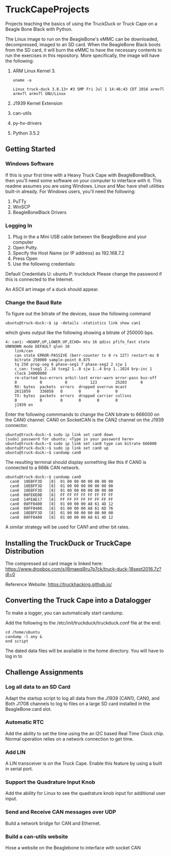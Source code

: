 # TruckCapeProjects
Projects teaching the basics of using the TruckDuck or Truck Cape on a Beagle Bone Black with Python.

The Linux image to run on the BeagleBone's eMMC can be downloaded, decompressed, imaged to an SD card. When the BeagleBone Black boots from the SD card, it will burn the eMMC to have the necessary contents to run the exercises in this repository. More specifically, the image will have the following:

1. ARM Linux Kernel 3. 
  
   ```uname -a```
  
   ```Linux truck-duck 3.8.13+ #3 SMP Fri Jul 1 14:46:43 CDT 2016 armv7l armv7l armv7l GNU/Linux```
  
2. J1939 Kernel Extension
3. can-utils
4. py-hv-drivers
5. Python 3.5.2
## Getting Started
### Windows Software
If this is your first time with a Heavy Truck Cape with BeagleBoneBlack, then you'll need some software on your computer to interface with it. This readme assumes you are using Windows. Linux and Mac have shell utilities built-in already. For Windows users, you'll need the following:
1. PuTTy
2. WinSCP 
3. BeagleBoneBlack Drivers

### Logging In
1. Plug in the a Mini USB cable between the BeagleBone and your computer
2. Open Putty. 
3. Specify the Host Name (or IP address) as 192.168.7.2
4. Press Open
5. Use the following credentials:

Default Credentials
U: ubuntu P: truckduck
Please change the password if this is connected to the Internet.

An ASCII art image of a duck should appear.

###

### Change the Baud Rate
To figure out the bitrate of the devices, issue the following command
```
ubuntu@truck-duck:~$ ip -details -statistics link show can1
```
which gives output like the following showing a bitrate of 250000 bps.
```
4: can1: <NOARP,UP,LOWER_UP,ECHO> mtu 16 qdisc pfifo_fast state UNKNOWN mode DEFAULT qlen 10
    link/can
    can state ERROR-PASSIVE (berr-counter tx 0 rx 127) restart-ms 0
    bitrate 250000 sample-point 0.875
    tq 250 prop-seg 6 phase-seg1 7 phase-seg2 2 sjw 1
    c_can: tseg1 2..16 tseg2 1..8 sjw 1..4 brp 1..1024 brp-inc 1
    clock 24000000
    re-started bus-errors arbit-lost error-warn error-pass bus-off
    0          0          0          123        25203      0
    RX: bytes  packets  errors  dropped overrun mcast
    2611059    336058   0       0       0       0
    TX: bytes  packets  errors  dropped carrier collsns
    0          0        0       0       0       0
    j1939 on
```

Enter the following commmands to change the CAN bitrate to 666000 on the CAN0 channel.
CAN0 on SocketCAN is the CAN2 channel on the J1939 connector.
```
ubuntu@truck-duck:~$ sudo ip link set can0 down
[sudo] password for ubuntu: <Type in your password here>
ubuntu@truck-duck:~$ sudo ip link set can0 type can bitrate 666000
ubuntu@truck-duck:~$ sudo ip link set can0 up
ubuntu@truck-duck:~$ candump can0
```
The resulting terminal should display something like this if CAN0 is connected to a 666k CAN network.
```
ubuntu@truck-duck:~$ candump can0
  can0  10EBFF3D   [8]  01 00 00 00 00 00 00 00
  can0  10EBFF3D   [8]  01 00 00 00 00 00 00 00
  can0  10EBFF3D   [8]  01 00 00 00 00 00 00 00
  can0  08FE6E0B   [8]  FF FF FF FF FF FF FF FF
  can0  14FEAE17   [8]  FF FF FF FF FF FF FF FF
  can0  08FF0400   [8]  01 00 00 00 A8 61 4D 12
  can0  08FF0400   [8]  01 00 00 00 A8 61 6D 76
  can0  10EBFF3D   [8]  01 00 00 00 00 00 00 00
  can0  08FF0400   [8]  01 00 00 00 A8 61 4D 12
```

A similar strategy will be used for CAN1 and other bit rates.

## Installing the TruckDuck or TruckCape Distribution
The compressed sd card image is linked here: https://www.dropbox.com/s/j8maeqj8ru7p7ck/truck-duck-18sept2016.7z?dl=0

Reference Website: https://truckhacking.github.io/

## Converting the Truck Cape into a Datalogger
To make a logger, you can automatically start candump.

Add the following to the /etc/init/truckduck/truckduck.conf file at the end:

```#set up to automatically log on boot.
cd /home/ubuntu
candump -l any &
end script

```
The dated data files will be available in the home directory. You will have to log in to

## Challenge Assignments
### Log all data to an SD Card
Adapt the startup script to log all data from the J1939 (CAN1), CAN0, and Both J1708 channels to log to files on a large SD card installed in the BeagleBone card slot.

### Automatic RTC
Add the ability to set the time using the an I2C based Real Time Clock chip. Normal operation relies on a network connection to get time.

### Add LIN 
A LIN transceiver is on the Truck Cape. Enable this feature by using a built in serial port. 

### Support the Quadrature Input Knob
Add the ability for Linux to see the quadrature knob input for additional user input.

### Send and Receive CAN messages over UDP
Build a network bridge for CAN and Ethernet. 

### Build a can-utils website
Hose a website on the Beaglebone to interface with socket CAN

